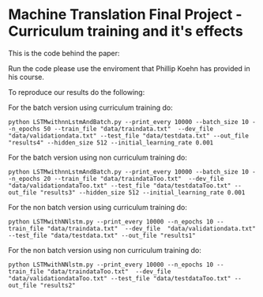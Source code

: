# Machine Translation Final Project - Curriculum training and it's effects

This is the code behind the paper:

Run the code please use the enviroment that Phillip Koehn has provided in his course.

To reproduce our results do the following:

For the batch version using curriculum training do:
```
python LSTMwithnnLstmAndBatch.py --print_every 10000 --batch_size 10 --n_epochs 50 --train_file "data/traindata.txt"  --dev_file  "data/validationdata.txt" --test_file "data/testdata.txt" --out_file "results4" --hidden_size 512 --initial_learning_rate 0.001 
```
For the batch version using non curriculum training do:
```
python LSTMwithnnLstmAndBatch.py --print_every 10000 --batch_size 10 --n_epochs 20 --train_file "data/traindataToo.txt"  --dev_file  "data/validationdataToo.txt" --test_file "data/testdataToo.txt" --out_file "results3" --hidden_size 512 --initial_learning_rate 0.001 
```
For the non  batch version using curriculum training do:
```
python LSTMwithNNlstm.py --print_every 10000 --n_epochs 10 --train_file "data/traindata.txt"  --dev_file  "data/validationdata.txt" --test_file "data/testdata.txt" --out_file "results1"
```
For the non batch version using non curriculum training do:
```
python LSTMwithNNlstm.py --print_every 10000 --n_epochs 10 --train_file "data/traindataToo.txt"  --dev_file  "data/validationdataToo.txt" --test_file "data/testdataToo.txt" --out_file "results2"
```
